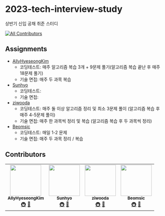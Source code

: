 # 2023-tech-interview-study

상반기 신입 공채 취준 스터디

<!-- ALL-CONTRIBUTORS-BADGE:START - Do not remove or modify this section -->

[![All Contributors](https://img.shields.io/badge/all_contributors-4-orange.svg?style=flat-square)](#contributors-)

<!-- ALL-CONTRIBUTORS-BADGE:END -->

## Assignments

- [AllyHyeseongKim](https://github.com/allyhyeseongkim/)
    - 코딩테스트: 매주 알고리즘 복습 3개 + 9문제 풀기(알고리즘 복습 끝난 후 매주 18문제 풀기)
    - 기술 면접: 매주 두 과목 복습
- [Sunhyo](https://github.com/daysandmoons1)
  - 코딩테스트:
  - 기술 면접:
- [ziwooda](https://github.com/ziwooda)
  - 코딩테스트: 매주 둘 이상 알고리즘 정리 및 최소 3문제 풀이 (알고리즘 복습 후 매주 4-5문제 풀이)
  - 기술 면접: 매주 한 과목씩 정리 및 복습 (알고리즘 복습 후 두 과목씩 정리)
- [Beomsic](https://github.com/qjatjr29)
  - 코딩테스트: 매일 1-2 문제 
  - 기술 면접: 매주 두 과목 정리 / 복습

## Contributors

<!-- ALL-CONTRIBUTORS-LIST:START - Do not remove or modify this section -->
<!-- prettier-ignore-start -->
<!-- markdownlint-disable -->
<table>
  <tbody>
    <tr>
      <td align="center"><a href="https://github.com/allyhyeseongkim/"><img src="https://avatars.githubusercontent.com/u/39588623?v=4?s=100" width="100px;" alt=""/><br /><sub><b>AllyHyeseongKim</b></sub></a><br /><a href="#infra-AllyHyeseongKim" title="Infrastructure (Hosting, Build-Tools, etc)">🚇</a> <a href="#talk-AllyHyeseongKim" title="Talks">📢</a></td>
      <td align="center"><a href="https://github.com/daysandmoons1"><img src="https://avatars.githubusercontent.com/u/70629221?v=4?s=100" width="100px;" alt=""/><br /><sub><b>Sunhyo</b></sub></a><br /><a href="#infra-Sunhyo" title="Infrastructure (Hosting, Build-Tools, etc)">🚇</a> <a href="#talk-Sunhyo" title="Talks">📢</a></td>
      <td align="center"><a href="https://github.com/ziwooda"><img src="https://avatars.githubusercontent.com/u/70079416?v=4?s=100" width="100px;" alt=""/><br /><sub><b>ziwooda</b></sub></a><br /><a href="#infra-ziwooda" title="Infrastructure (Hosting, Build-Tools, etc)">🚇</a> <a href="#talk-ziwooda" title="Talks">📢</a></td>
      <td align="center"><a href="https://github.com/qjatjr29"><img src="https://avatars.githubusercontent.com/u/74031333?v=4?s=100" width="100px;" alt=""/><br /><sub><b>Beomsic</b></sub></a><br /><a href="#infra-Beomsic" title="Infrastructure (Hosting, Build-Tools, etc)">🚇</a> <a href="#talk-Beomsic" title="Talks">📢</a></td>
    </tr>
  </tobdy>
</table>

<!-- markdownlint-restore -->
<!-- prettier-ignore-end -->

<!-- ALL-CONTRIBUTORS-LIST:END -->
<!-- prettier-ignore-start -->
<!-- markdownlint-disable -->

<!-- markdownlint-restore -->
<!-- prettier-ignore-end -->

<!-- ALL-CONTRIBUTORS-LIST:END -->
